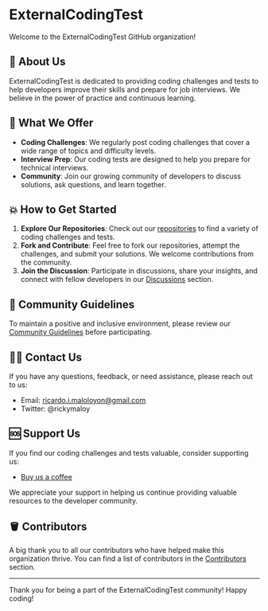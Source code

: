 # ExternalCodingTest

Welcome to the ExternalCodingTest GitHub organization!

## 📖 About Us

ExternalCodingTest is dedicated to providing coding challenges and tests to help developers improve their skills and prepare for job interviews. We believe in the power of practice and continuous learning.

## 🌱 What We Offer

- **Coding Challenges**: We regularly post coding challenges that cover a wide range of topics and difficulty levels.
- **Interview Prep**: Our coding tests are designed to help you prepare for technical interviews.
- **Community**: Join our growing community of developers to discuss solutions, ask questions, and learn together.

## 💥 How to Get Started

1. **Explore Our Repositories**: Check out our [repositories](https://github.com/ExternalCodingTest) to find a variety of coding challenges and tests.
2. **Fork and Contribute**: Feel free to fork our repositories, attempt the challenges, and submit your solutions. We welcome contributions from the community.
3. **Join the Discussion**: Participate in discussions, share your insights, and connect with fellow developers in our [Discussions](https://github.com/ExternalCodingTest/discussions) section.

## 🦮 Community Guidelines

To maintain a positive and inclusive environment, please review our [Community Guidelines](./community-guidelines.md) before participating.

## 🤙📲 Contact Us

If you have any questions, feedback, or need assistance, please reach out to us:

- Email: ricardo.i.maloloyon@gmail.com
- Twitter: @rickymaloy

## 🆘 Support Us

If you find our coding challenges and tests valuable, consider supporting us:

- [Buy us a coffee](https://www.buymeacoffee.com/ExternalCodingTest)

We appreciate your support in helping us continue providing valuable resources to the developer community.

## 🪣 Contributors

A big thank you to all our contributors who have helped make this organization thrive. You can find a list of contributors in the [Contributors](https://github.com/ExternalCodingTest/contributors) section.

---

Thank you for being a part of the ExternalCodingTest community! Happy coding!
